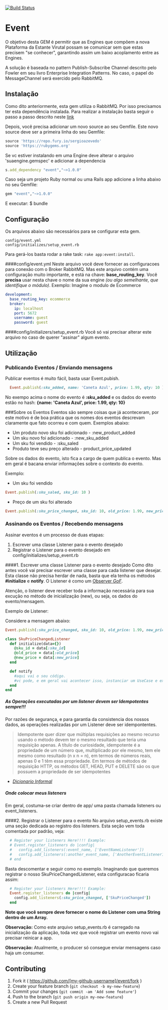 [![Build Status](https://semaphoreapp.com/api/v1/projects/3b801a94-a652-4c1d-b347-ff6006adaf43/364951/shields_badge.svg)](https://semaphoreapp.com/darkseid/event)
# Event

O objetivo desta GEM é permitir que as Engines que compõem a nova Plataforma da Estante Virutal possam se comunicar sem que estas precisem "se conhecer", garantindo assim um baixo acoplamento entre as Engines.

A solução é baseada no pattern Publish-Subscribe Channel descrito pelo Fowler em seu livro Enterprise Integration Patterns. No caso, o papel do MessageChannel será exercido pelo RabbitMQ.

## Instalação

Como dito anteriormente, esta gem utiliza o RabbitMQ. Por isso precisamos ter esta dependência instalada. Para realizar a instalação basta seguir o passo a passo descrito neste [link](https://www.rabbitmq.com/download.html)

Depois, você precisa adicionar um novo source ao seu Gemfile. Este novo source deve ser a primeira linha do seu Gemfile:

```ruby
source 'https://repo.fury.io/sergioazevedo'
source 'https://rubygems.org'
```

Se vc estiver instalando em uma Engine deve alterar o arquivo 'suaengine.gemspec' e adicionar a dependencia

```ruby
s.add_dependency "event","~>1.0.0"
```

Caso seja um projeto Ruby normal ou uma Rails app adicione a linha abaixo no seu Gemfile:

```ruby
gem "event","~>1.0.0"
```

E executar:
    $ bundle 

## Configuração
Os arquivos abaixo são necessários para se configurar esta gem.
```
config/event.yml
config/initializes/setup_event.rb
```

Para gerá-los basta rodar a rake task: ```rake app:event:install```.  

####config/event.yml
Neste arquivo você deve fornecer as configuracoes para conexão com o Broker RabbitMQ.
Mas este arquivo contém uma configuração muito importante, e está na chave: **base_routing_key**. Você **precisa** usar nesta chave o nome da sua engine _(ou algo semelhante, que identifique o módulo)_.
Exemplo:
Imagine o modulo de Ecommerce

```yaml
development:
  base_routing_key: ecommerce
  broker:
    ip: localhost
    port: 5672
    username: guest
    password: guest
```

####config/initializers/setup_event.rb
Você só vai precisar alterar este arquivo no caso de querer "assinar" algum evento.

## Utilização

### Publicando Eventos / Enviando mensagens
Publicar eventos é muito fácil, basta usar Event.pubish.

```ruby
  Event.publish(:sku_added, name: 'Caneta Azul', price: 1.99, qty: 10 )
```
No exempo acima o nome do evento é **:sku_added** e os dados do evento estão no hash: **{name: 'Caneta Azul', price: 1.99, qty: 10}**

###Sobre os Eventos 
Eventos são sempre coisas que já aconteceram, por este motivo é de boa prática que os nomes dos eventos descrevam claramente que fato ocorreu e com quem. Exemplos abaixo:
 - Um produto novo sku foi adicionado - :new_product_added
 - Um sku novo foi adicionado - :new_sku_added
 - Um sku foi vendido - :sku_saled
 - Produto teve seu preço alterado - product_price_updated
 
Sobre os dados do evento, isto fica a cargo de quem publica o evento. Mas em geral é bacana enviar informações sobre o contexto do evento. 

Exemplo:

- Um sku foi vendido
```ruby
Event.publish(:sku_saled, sku_id: 10 )
```
- Preço de um sku foi alterado  
```ruby
Event.publish(:sku_price_changed, sku_id: 10, old_price: 1.99, new_price: 2.87 )
```
  
### Assinando os Eventos / Recebendo mensagens

Assinar eventos é um processo de duas etapas:  

1. Escrever uma classe Listener para o evento desejado  
2. Registrar o Listener para o evento desejado em config/initializes/setup_event.rb

####1. Escrever uma classe Listener para o evento desejado
Como dito antes você vai precisar escrever uma classe para cada listener que desejar.
Esta classe não precisa herdar de nada, basta que ela tenha os métodos **#initialize** e **notify**. O Listener é como um [Observer _GoF_](http://en.wikipedia.org/wiki/Observer_pattern).

Atenção, o listener deve receber toda a informação necessária para sua excução no método de inicialização (new), ou seja, os dados do evento/mensagem.

Exemplo de Listener:

Considere a mensagem abaixo:

```ruby
Event.publish(:sku_price_changed, sku_id: 10, old_price: 1.99, new_price: 2.87 )
```


```ruby
class SkuPriceChangedListener
  def initialize(data={})
    @sku_id = data[:sku_id]
    @old_price = data[:old_price]
    @new_price = data[:new_price]
  end

  def notify
    #aqui vai o seu código.
    #vc pode, e em geral vai acontecer isso, instanciar um UseCase e executa-lo.
  end
end
````

##### As Operações executadas por um listener devem ser Idempotentes sempre!!!
Por razões de segurança, e para garantia da consistencia dos nossos dados, as operações realizadas por um Listener deve ser idempontentes.

>Idempotente quer dizer que múltiplas requisições ao mesmo recurso usando o método devem ter o mesmo resultado que teria uma requisição apenas. A título de curiosidade, idempotente é a propriedade de um número que, multiplicado por ele mesmo, tem ele mesmo como resultado (n x n = n), em termos de números reais, apenas 0 e 1 têm essa propriedade. Em termos de métodos de requisição HTTP, os métodos GET, HEAD, PUT e DELETE são os que possuem a propriedade de ser idempotentes
- <cite>[Dicionario Informal](http://www.dicionarioinformal.com.br/idempotente/)</cite>

##### Onde colocar meus listeners
Em geral, costuma-se criar dentro de app/ uma pasta chamada listeners ou event_listeners.

####2. Registrar o Listener para o evento 
No arquivo setup_events.rb existe uma seção dedicada ao registro dos listeners.
Esta seção vem toda comentada por padrão, veja:
```ruby
  # Register your listeners Here!!!! Example:
  # Event.register_listeners do |config|
  #   config.add_listeners(:event_name, ['EventNameListener'])
  #   config.add_listeners(:another_event_name, ['AnotherEventListener1', 'Listner2'])
  # end
```
Basta descomentar e seguir como no exemplo. Imaginando que queremos registrar o nosso SkuPriceChangedListener, esta configuracao ficaria assim:

```ruby
  # Register your listeners Here!!!! Example:
  Event.register_listeners do |config|
    config.add_listeners(:sku_price_changed, ['SkuPriceChanged'])
  end
```

**Note que você sempre deve fornecer o nome do Listener com uma String dentro de um Array.**

**Observação:** Como este arquivo setup_events.rb é carregado na inicialização da aplicação, toda vez que você registrar um evento novo vai precisar reinicar a app.

**Observação:** Atualmente, o producer só consegue enviar mensagens caso haja um consumer.


## Contributing
1. Fork it ( https://github.com/[my-github-username]/event/fork )
2. Create your feature branch (`git checkout -b my-new-feature`)
3. Commit your changes (`git commit -am 'Add some feature'`)
4. Push to the branch (`git push origin my-new-feature`)
5. Create a new Pull Request
